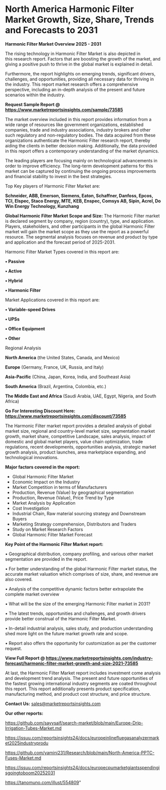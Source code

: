# North America Harmonic Filter Market Growth, Size, Share, Trends and Forecasts to 2031

<Strong> Harmonic Filter Market Overview 2025 - 2031</strong>

The rising technology in Harmonic Filter Market is also depicted in this research report. Factors that are boosting the growth of the market, and giving a positive push to thrive in the global market is explained in detail.

Furthermore, the report highlights on emerging trends, significant drivers, challenges, and opportunities, providing all necessary data for thriving in the industry. This report market research offers a comprehensive perspective, including an in-depth analysis of the present and future scenarios within the industry.

<strong>Request Sample Report @ <a href=https://www.marketreportsinsights.com/sample/73585>https://www.marketreportsinsights.com/sample/73585</a></strong>

The market overview included in this report provides information from a wide range of resources like government organizations, established companies, trade and industry associations, industry brokers and other such regulatory and non-regulatory bodies. The data acquired from these organizations authenticate the Harmonic Filter research report, thereby aiding the clients in better decision making. Additionally, the data provided in this report offers a contemporary understanding of the market dynamics.

The leading players are focusing mainly on technological advancements in order to improve efficiency. The long-term development patterns for this market can be captured by continuing the ongoing process improvements and financial stability to invest in the best strategies.

Top Key players of Harmonic Filter Market are:

<strong>Schneider, ABB, Emerson, Siemens, Eaton, Schaffner, Danfoss, Epcos, TCI, Elspec, Staco Energy, MTE, KEB, Enspec, Comsys AB, Sipin, Acrel, Do Win Energy Technology, Kunzhang</strong>

<strong><b>Global Harmonic Filter Market Scope and Size:</b></strong>
The Harmonic Filter market is declared segment by company, region (country), type, and application. Players, stakeholders, and other participants in the global Harmonic Filter market will gain the market scope as they use the report as a powerful resource. The segmental analysis focuses on revenue and product by type and application and the forecast period of 2025-2031.

Harmonic Filter Market Types covered in this report are:

<strong>• Passive

• Active

• Hybrid

• Harmonic Filter</strong>

Market Applications covered in this report are:

<strong>• Variable-speed Drives

• UPSs

• Office Equipment

• Other</strong> 

Regional Analysis

<strong>North America</strong> (the United States, Canada, and Mexico)

<strong>Europe</strong> (Germany, France, UK, Russia, and Italy)

<strong>Asia-Pacific</strong> (China, Japan, Korea, India, and Southeast Asia)

<strong>South America</strong> (Brazil, Argentina, Colombia, etc.)

<strong>The Middle East and Africa</strong> (Saudi Arabia, UAE, Egypt, Nigeria, and South Africa)

<strong>Go For Interesting Discount Here: <a href=https://www.marketreportsinsights.com/discount/73585>https://www.marketreportsinsights.com/discount/73585</a></strong>

The Harmonic Filter market report provides a detailed analysis of global market size, regional and country-level market size, segmentation market growth, market share, competitive Landscape, sales analysis, impact of domestic and global market players, value chain optimization, trade regulations, recent developments, opportunities analysis, strategic market growth analysis, product launches, area marketplace expanding, and technological innovations.

<strong><b>Major factors covered in the report:</b></strong>
<ul>
  <li>Global Harmonic Filter Market </li>
  <li>Economic Impact on the Industry</li>
  <li>Market Competition in terms of Manufacturers</li>
  <li>Production, Revenue (Value) by geographical segmentation</li>
  <li>Production, Revenue (Value), Price Trend by Type</li>
  <li>Market Analysis by Application</li>
  <li>Cost Investigation</li>
  <li>Industrial Chain, Raw material sourcing strategy and Downstream Buyers</li>
  <li>Marketing Strategy comprehension, Distributors and Traders</li>
  <li>Study on Market Research Factors</li>
  <li>Global Harmonic Filter Market Forecast</li>
</ul>

<strong><b>Key Point of the Harmonic Filter Market report:</b></strong>

• Geographical distribution, company profiling, and various other market segmentation are provided in the report.

• For better understanding of the global Harmonic Filter market status, the accurate market valuation which comprises of size, share, and revenue are also covered.

• Analysis of the competitive dynamic factors better extrapolate the complete market overview

• What will be the size of the emerging Harmonic Filter market in 2031?

• The latest trends, opportunities and challenges, and growth drivers provide better construal of the Harmonic Filter Market.

• In-detail industrial analysis, sales study, and production understanding shed more light on the future market growth rate and scope.

• Report also offers the opportunity for customization as per the customer request.

<strong><b>View Full Report @ <a href=https://www.marketreportsinsights.com/industry-forecast/harmonic-filter-market-growth-and-size-2021-73585>https://www.marketreportsinsights.com/industry-forecast/harmonic-filter-market-growth-and-size-2021-73585</a></b></strong>


At last, the Harmonic Filter Market report includes investment come analysis and development trend analysis. The present and future opportunities of the fastest growing international industry segments are coated throughout this report. This report additionally presents product specification, manufacturing method, and product cost structure, and price structure.

<strong>Contact Us:</strong>
sales@marketreportsinsights.com

<strong>Our other reports:</strong>

<a href=https://github.com/sayysaif/search-market/blob/main/Europe-Drip-Irrigation-Tubes-Market.md>https://github.com/sayysaif/search-market/blob/main/Europe-Drip-Irrigation-Tubes-Market.md</a>

<a href=https://issuu.com/reportsinsights24/docs/europeinlinefluegasanalyzermarket2025industryprodu>https://issuu.com/reportsinsights24/docs/europeinlinefluegasanalyzermarket2025industryprodu</a>

<a href=https://github.com/yamini231/Research/blob/main/North-America-PPTC-Fuses-Market.md>https://github.com/yamini231/Research/blob/main/North-America-PPTC-Fuses-Market.md</a>

<a href=https://issuu.com/reportsinsights24/docs/europecpumarketgiantsspendingisgoingtoboom20252031>https://issuu.com/reportsinsights24/docs/europecpumarketgiantsspendingisgoingtoboom20252031</a>

<a href=https://tanomuno.com/illust/554809>https://tanomuno.com/illust/554809</a>"

